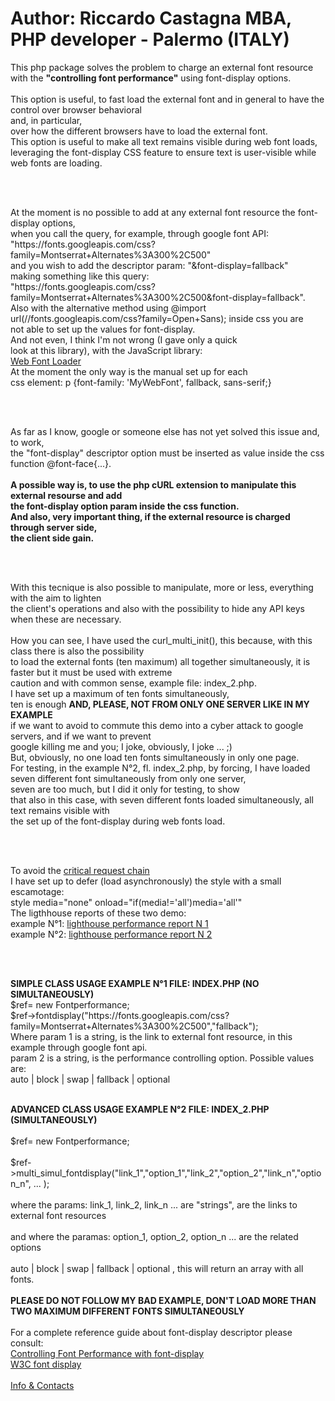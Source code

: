 <h1>Author: Riccardo Castagna MBA, PHP developer - Palermo (ITALY) </h1>
 <p>This php package solves the problem to charge an external font resource<br>                                                 
 with the <strong>"controlling font performance"</strong> using font-display options.<br><br>                                                 
 This option is useful, to fast load the external font and in general to have the control over browser behavioral<br>        
 and, in particular,<br> over how the different browsers have to load the external font.<br>                                     
 This option is useful to make all text remains visible during web font loads,<br>                                           
 leveraging the font-display CSS feature to ensure text is user-visible while web fonts are loading.</p><br><br>                     
 <p>At the moment is no possible to add at any external font resource the font-display options,<br>                             
 when you call the query, for example, through google font API:<br>                                                          
 "https://fonts.googleapis.com/css?family=Montserrat+Alternates%3A300%2C500"<br>                                             
 and you wish to add the descriptor param: "&font-display=fallback"<br>                                                      
 making something like this query:<br>                                                                                       
 "https://fonts.googleapis.com/css?family=Montserrat+Alternates%3A300%2C500&font-display=fallback".<br>                      
 Also with the alternative method using @import url(//fonts.googleapis.com/css?family=Open+Sans); inside css you are<br>     
 not able to set up the values for font-display.<br> And not even, I think I'm not wrong (I gave only a quick<br>                
 look at this library), with the JavaScript library:<br>                                                                     
 <a href="https://developers.google.com/fonts/docs/webfont_loader">Web Font Loader </a><br>                                                
 At the moment the only way is the manual set up for each<br>                                                                
 css element: p {font-family: 'MyWebFont', fallback, sans-serif;}</p><br><br>                                                        
 <p>As far as I know, google or someone else has not yet solved this issue and, to work,<br>                                    
 the "font-display" descriptor option must be inserted as value inside the css function @font-face{...}.<br><br>                 
 <strong>A possible way is, to use the php cURL extension to manipulate this external resourse and add<br>                           
 the font-display option param inside the css function.<br>                                                                  
 And also, very important thing, if the external resource is charged through server side,<br>                                
 the client side gain.</strong></p><br><br>                                                                                                   
<p> With this tecnique is also possible to manipulate, more or less, everything with the aim to lighten<br>                     
 the client's operations and also with the possibility to hide any API keys when these are necessary.<br><br>                                                                                
 How you can see, I have used the curl_multi_init(), this because, with this class there is also the possibility<br>         
 to load the external fonts (ten maximum) all together simultaneously, it is faster but it must be used with extreme<br>     
 caution and with common sense, example file: index_2.php.<br>                                                               
 I have set up a maximum of ten fonts simultaneously,<br> ten is enough <strong>AND, PLEASE, NOT FROM ONLY ONE SERVER LIKE IN MY EXAMPLE</strong><br>if we          
 want to avoid to commute this demo into a cyber attack to google servers, and if we want to prevent<br>                     
 google killing me and you; I joke, obviously, I joke ... ;)<br>                                                             
 But, obviously, no one load ten fonts simultaneously in only one page.<br> For testing, in the example N&deg;2, fl. index_2.php, 
 by forcing, I have loaded seven different font simultaneously from only one server,<br>                                     
 seven are too much, but I did it only for testing, to show<br>                                                               
 that also in this case, with seven different fonts loaded simultaneously, all text remains visible with<br>                 
 the set up of the font-display during web fonts load.</p><br><br>                                                                   
 <p>To avoid the <a href="https://developers.google.com/web/tools/lighthouse/audits/critical-request-chains">critical request chain</a><br>  
 I have set up to defer (load asynchronously) the style with a small escamotage:<br>                                         
 style media="none" onload="if(media!='all')media='all'"<br>                                                              
 The ligthhouse reports of these two demo:<br>
 example N&deg;1: <a href="https://googlechrome.github.io/lighthouse/viewer/?gist=2ab2a3c0e95f3d8994e1e1cf20171941">lighthouse performance report N 1</a><br>                                          
 example N&deg;2: <a href="https://googlechrome.github.io/lighthouse/viewer/?gist=798a57975a8555b6417a09446ce50b09">lighthouse performance report N 2</a></p><br><br>                                                                                                                       
                                                                                                                         
<p><strong> SIMPLE CLASS USAGE EXAMPLE N&deg;1 FILE: INDEX.PHP (NO SIMULTANEOUSLY)</strong><br>                                                      
 $ref= new Fontperformance;<br>                                                                                              
 $ref->fontdisplay("https://fonts.googleapis.com/css?family=Montserrat+Alternates%3A300%2C500","fallback");<br>              
 Where param 1 is a string, is the link to external font resource, in this example through google font api.<br>              
 param 2 is a string, is the performance controlling option. Possible values are:<br>                                        
 auto | block | swap | fallback | optional<br><br>                                                                               
                                                                                                                         
<strong> ADVANCED CLASS USAGE EXAMPLE N&deg;2 FILE: INDEX_2.PHP (SIMULTANEOUSLY)</strong><br>                                                     
 $ref= new Fontperformance;<br>                                                                                              
 $ref->multi_simul_fontdisplay("link_1","option_1","link_2","option_2","link_n","option_n", ... );<br>                       
 where the params: link_1, link_2, link_n ... are "strings", are the links to external font resources<br>                    
 and where the paramas: option_1, option_2, option_n ... are the related options<br>                                         
 auto | block | swap | fallback | optional , this will return an array with all fonts.<br>                                
<strong> PLEASE DO NOT FOLLOW MY BAD EXAMPLE, DON'T LOAD MORE THAN TWO MAXIMUM DIFFERENT FONTS SIMULTANEOUSLY</strong><br><br> 
For a complete reference guide about font-display descriptor please consult:<br> 
<a href="https://developers.google.com/web/updates/2016/02/font-display">Controlling Font Performance with font-display</a><br>
<a href="https://www.w3.org/TR/css-fonts-4/#font-display-font-feature-values">W3C font display</a><br><br>
<a href="https://api.whatsapp.com/send?phone=393315954155">Info & Contacts</a> 
</p> 
